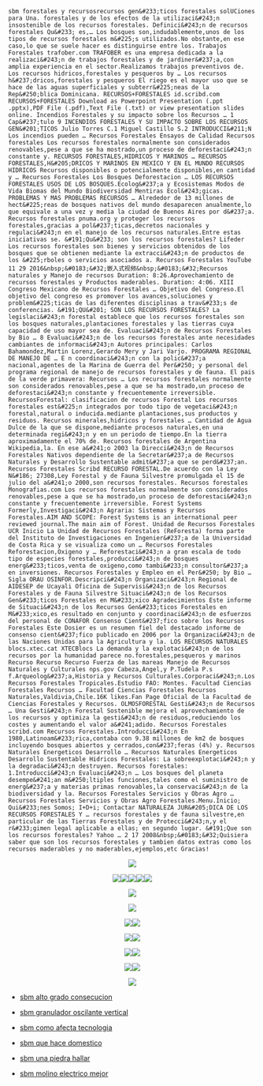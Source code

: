 
```
sbm forestales y recursosrecursos gen&#233;ticos forestales solUCiones para Una. forestales y de los efectos de la utilizaci&#243;n insostenible de los recursos forestales. Definici&#243;n de recursos forestales Qu&#233; es,… Los bosques son,indudablemente,unos de los tipos de recursos forestales m&#225;s utilizados.No obstante,en ese caso,lo que se suele hacer es distinguirse entre los. Trabajos Forestales trafober.com TRAFOBER es una empresa dedicada a la realizaci&#243;n de trabajos forestales y de jardiner&#237;a,con amplia experiencia en el sector.Realizamos trabajos preventivos de. Los recursos hidricos,forestales y pesqueros by … Los recursos h&#237;dricos,forestales y pesqueros El riego es el mayor uso que se hace de las aguas superficiales y subterr&#225;neas de la Rep&#250;blica Dominicana. RECURSOS+FORESTALES id.scribd.com RECURSOS+FORESTALES Download as Powerpoint Presentation (.ppt .pptx),PDF File (.pdf),Text File (.txt) or view presentation slides online. Incendios Forestales y su impacto sobre los Recursos … 1 Cap&#237;tulo 9 INCENDIOS FORESTALES Y SU IMPACTO SOBRE LOS RECURSOS GEN&#201;TICOS Julio Torres C.1 Miguel Castillo S.2 INTRODUCCI&#211;N Los incendios pueden … Recursos Forestales Ensayos de Calidad Recursos forestales Los recursos forestales normalmente son considerados renovables,pese a que se ha mostrado,un proceso de deforestaci&#243;n constante y. RECURSOS FORESTALES,HIDRICOS Y MARINOS … RECURSOS FORESTALES,H&#205;DRICOS Y MARINOS EN MEXICO Y EN EL MUNDO RECURSOS HIDRICOS Recursos disponibles o potencialmente disponibles,en cantidad y … Recursos Forestales Los Bosques Deforestacion … LOS RECURSOS FORESTALES USOS DE LOS BOSQUES.Ecolog&#237;a y Ecosistemas Modos de Vida Biomas del Mundo Biodiversidad Mentiras Ecol&#243;gicas. PROBLEMAS Y MAS PROBLEMAS RECURSOS … Alrededor de 13 millones de hect&#225;reas de bosques nativos del mundo desaparecen anualmente,lo que equivale a una vez y media la ciudad de Buenos Aires por d&#237;a. Recursos forestales pnuma.org y proteger los recursos forestales,gracias a pol&#237;ticas,decretos nacionales y regulaci&#243;n en el manejo de los recursos naturales.Entre estas iniciativas se. &#191;Qu&#233; son los recursos forestales? Lifeder Los recursos forestales son bienes y servicios obtenidos de los bosques que se obtienen mediante la extracci&#243;n de productos de los &#225;rboles o servicios asociados a. Recursos Forestales YouTube 11 29 2016&nbsp;&#0183;&#32;嵌入式视频&nbsp;&#0183;&#32;Recursos naturales y Manejo de recursos Duration: 8:26.Aprovechamiento de recursos forestales y Productos maderables. Duration: 4:06. XIII Congreso Mexicano de Recursos Forestales … Objetivo del Congreso.El objetivo del congreso es promover los avances,soluciones y problem&#225;ticas de las diferentes disciplinas a trav&#233;s de conferencias. &#191;QU&#201; SON LOS RECURSOS FORESTALES? La legislaci&#243;n forestal establece que los recursos forestales son los bosques naturales,plantaciones forestales y las tierras cuya capacidad de uso mayor sea de. Evaluaci&#243;n de Recursos Forestales by Bio … 8 Evaluaci&#243;n de los recursos forestales ante necesidades cambiantes de informaci&#243;n Autores principales: Carlos Bahamondez,Martin Lorenz,Gerardo Mery y Jari Varjo. PROGRAMA REGIONAL DE MANEJO DE … E n coordinaci&#243;n con la polic&#237;a nacional,agentes de la Marina de Guerra del Per&#250; y personal del programa regional de manejo de recursos forestales y de fauna. El pais de la verde primavera: Recursos … Los recursos forestales normalmente son considerados renovables,pese a que se ha mostrado,un proceso de deforestaci&#243;n constante y frecuentemente irreversible. RecursosForestal: clasificacion de recursos Forestal Los recursos forestales est&#225;n integrados por todo tipo de vegetaci&#243;n forestal,natural o inducida.mediante plantaciones,sus productos y residuos. Recursos minerales,hidricos y forestales … Cantidad de Agua Dulce de la que se dispone,mediante procesos naturales,en una determinada regi&#243;n y en un periodo de tiempo.En la tierra aproximadamente el 70% de. Recursos forestales de Argentina Wikipedia,la. En ese a&#241;o 2003 la Direcci&#243;n de Recursos Forestales Nativos dependiente de la Secretar&#237;a de Recursos Naturales y Desarrollo Sustentable admit&#237;a que se perd&#237;an. Recursos Forestales Scribd RECURSO FORESTAL.De acuerdo con la Ley N&#186; 27308,Ley Forestal y de Fauna Silvestre promulgada el 15 de julio del a&#241;o 2000,son recursos forestales. Recursos forestales Monografias.com Los recursos forestales normalmente son considerados renovables,pese a que se ha mostrado,un proceso de deforestaci&#243;n constante y frecuentemente irreversible. Forest Systems Formerly,Investigaci&#243;n Agraria: Sistemas y Recursos Forestales.AIM AND SCOPE: Forest Systems is an international peer reviewed journal.The main aim of Forest. Unidad de Recursos Forestales UCR Inicio La Unidad de Recursos Forestales (ReForesta) forma parte del Instituto de Investigaciones en Ingenier&#237;a de la Universidad de Costa Rica y se visualiza como un … Recursos Forestales Reforestacion,Oxigeno y … Reforestaci&#243;n a gran escala de todo tipo de especies forestales,producci&#243;n de bosques energ&#233;ticos,venta de oxigeno,como tambi&#233;n consultor&#237;a en inversiones. Recursos Forestales y Empleo en el Per&#250; by Bio … Sigla ORAU OSINFOR.Descripci&#243;n Organizaci&#243;n Regional de AIDESEP de Ucayali Oficina de Supervisi&#243;n de los Recursos Forestales y de Fauna Silvestre Situaci&#243;n de los Recursos Gen&#233;ticos Forestales en M&#233;xico Agradecimientos Este informe de Situaci&#243;n de los Recursos Gen&#233;ticos Forestales en M&#233;xico,es resultado en conjunto y coordinaci&#243;n de esfuerzos del personal de CONAFOR Consenso Cient&#237;fico sobre los Recursos Forestales Este Dosier es un resumen fiel del destacado informe de consenso cient&#237;fico publicado en 2006 por la Organizaci&#243;n de las Naciones Unidas para la Agricultura y la. LOS RECURSOS NATURALES blocs.xtec.cat XTECBlocs La demanda y la explotaci&#243;n de los recursos por la humanidad parece no.forestales,pesqueros y marinos Recurso Recurso Recurso Fuerza de las mareas Manejo de Recursos Naturales y Culturales nps.gov Cabeza,Angel,y P.Tudela P.s f.Arqueolog&#237;a,Historia y Recursos Culturales.Corporaci&#243;n.Los Recursos Forestales Tropicales.Estudio FAO: Montes. Facultad Ciencias Forestales Recursos … Facultad Ciencias Forestales Recursos Naturales,Valdivia,Chile.16K likes.Fan Page Oficial de la Facultad de Ciencias Forestales y Recursos. OLMOSFORESTAL Gesti&#243;n de Recursos … Una Gesti&#243;n Forestal Sostenible mejora el aprovechamiento de los recursos y optimiza la gesti&#243;n de residuos,reduciendo los costes y aumentando el valor a&#241;adido. Recursos Forestales scribd.com Recursos Forestales.Introducci&#243;n En 1980,Latinoam&#233;rica,contaba con 9.38 millones de km2 de bosques incluyendo bosques abiertos y cerrados,con&#237;feras (4%) y. Recursos Naturales Energeticos Desarrollo … Recursos Naturales Energeticos Desarrollo Sustentable Hidricos Forestales: La sobreexplotaci&#243;n y la degradaci&#243;n destruyen. Recursos forestales: 1.Introducci&#243;n Evaluaci&#243;n … Los bosques del planeta desempe&#241;an m&#250;ltiples funciones,tales como el suministro de energ&#237;a y materias primas renovables,la conservaci&#243;n de la biodiversidad y la. Recursos Forestales Servicios y Obras Agro … Recursos Forestales Servicios y Obras Agro Forestales.Menu.Inicio; Qui&#233;nes Somos; I+D+i; Contactar NATURALEZA JUR&#205;DICA DE LOS RECURSOS FORESTALES Y … recursos forestales y de fauna silvestre,en particular de las Tierras Forestales y de Protecci&#243;n,y el r&#233;gimen legal aplicable a ellas; en segundo lugar. &#191;Que son los recursos forestales? Yahoo … 2 17 2008&nbsp;&#0183;&#32;Quisiera saber que son los recursos forestales y tambien datos extras como los recursos maderables y no maderables,ejemplos,etc Gracias! 
```

<div align="center">

<a href="https://es-crusher.shibang-china.com/github&k=sbm+forestales+y+recursos"><img src="https://static.shibang-china.com/es/crusher/logo.jpg"></a>

<a href="https://es-crusher.shibang-china.com/github&k=sbm+forestales+y+recursos"><img src="https://static.shibang-china.com/es/crusher/index.jpg"></a><a href="https://es-crusher.shibang-china.com/material.htmlgithub&k=sbm+forestales+y+recursos"><img src="https://static.shibang-china.com/es/crusher/material.jpg"></a><a href="https://es-crusher.shibang-china.com/application.htmlgithub&k=sbm+forestales+y+recursos"><img src="https://static.shibang-china.com/es/crusher/application.jpg"></a><a href="https://es-crusher.shibang-china.com/aboutus.htmlgithub&k=sbm+forestales+y+recursos"><img src="https://static.shibang-china.com/es/crusher/aboutus.jpg"></a><a href="https://es-crusher.shibang-china.com/contact.htmlgithub&k=sbm+forestales+y+recursos"><img src="https://static.shibang-china.com/es/crusher/contact.jpg"></a>

<a href="https://es-crusher.shibang-china.com/github&k=sbm+forestales+y+recursos"><img src="https://static.shibang-china.com/es/crusher/banner.jpg"></a>

<a href="https://swt.shibang-china.com/github&k=sbm+forestales+y+recursos"><img src="https://static.shibang-china.com/es/crusher/text.jpg"></a>

<a href="https://swt.shibang-china.com/github&k=sbm+forestales+y+recursos"><img src="https://static.shibang-china.com/es/crusher/chat.jpg"></a><a href="https://es-crusher.shibang-china.com/contact.htmlgithub&k=sbm+forestales+y+recursos"><img src="https://static.shibang-china.com/es/crusher/message.jpg"></a>

<a href="https://es-crusher.shibang-china.com/products/pe.htmlgithub&k=sbm+forestales+y+recursos"><img src="https://static.shibang-china.com/es/crusher/pe.jpg"></a><a href="https://es-crusher.shibang-china.com/products/pf.htmlgithub&k=sbm+forestales+y+recursos"><img src="https://static.shibang-china.com/es/crusher/pf.jpg"></a>

<a href="https://es-crusher.shibang-china.com/products/hpt.htmlgithub&k=sbm+forestales+y+recursos"><img src="https://static.shibang-china.com/es/crusher/hpt.jpg"></a><a href="https://es-crusher.shibang-china.com/products/vsi.htmlgithub&k=sbm+forestales+y+recursos"><img src="https://static.shibang-china.com/es/crusher/vsi.jpg"></a>

<a href="https://es-crusher.shibang-china.com/products/klv.htmlgithub&k=sbm+forestales+y+recursos"><img src="https://static.shibang-china.com/es/crusher/klv.jpg"></a><a href="https://es-crusher.shibang-china.com/products/portable.htmlgithub&k=sbm+forestales+y+recursos"><img src="https://static.shibang-china.com/es/crusher/portable.jpg"></a>

<a href="https://swt.shibang-china.com/github&k=sbm+forestales+y+recursos"><img src="https://static.shibang-china.com/es/crusher/case.jpg"></a>

</div>


* [sbm alto grado consecucion](sbm%20alto%20grado%20consecucion.md)

* [sbm granulador oscilante vertical](sbm%20granulador%20oscilante%20vertical.md)

* [sbm como afecta tecnologia](sbm%20como%20afecta%20tecnologia.md)

* [sbm que hace domestico](sbm%20que%20hace%20domestico.md)

* [sbm una piedra hallar](sbm%20una%20piedra%20hallar.md)

* [sbm molino electrico mejor](sbm%20molino%20electrico%20mejor.md)